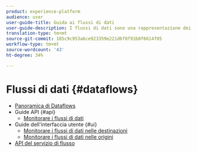 ```yaml
---
product: experience-platform
audience: user
user-guide-title: Guida ai flussi di dati
user-guide-description: I flussi di dati sono una rappresentazione dei processi di dati che consentono di spostare i dati in Platform.
translation-type: tm+mt
source-git-commit: 185c9c953a6ce923359e221d6f0f91b0f6614f05
workflow-type: tm+mt
source-wordcount: '43'
ht-degree: 34%

---
```



# Flussi di dati {#dataflows}

- [Panoramica di Dataflows](./home.md)
- Guide API {#api}
   - [Monitorare i flussi di dati](./api/monitor.md)
- Guide dell&#39;interfaccia utente {#ui}
   - [Monitorare i flussi di dati nelle destinazioni](./ui/monitor-destinations.md)
   - [Monitorare i flussi di dati nelle origini](./ui/monitor-sources.md)
- [API del servizio di flusso](https://www.adobe.io/apis/experienceplatform/home/api-reference.html#!acpdr/swagger-specs/flow-service.yaml)
